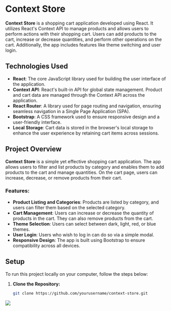# Context Store

**Context Store** is a shopping cart application developed using React. It utilizes React's Context API to manage products and allows users to perform actions with their shopping cart. Users can add products to the cart, increase or decrease quantities, and perform other operations on the cart. Additionally, the app includes features like theme switching and user login.

## Technologies Used

- **React**: The core JavaScript library used for building the user interface of the application.
- **Context API**: React's built-in API for global state management. Product and cart data are managed through the Context API across the application.
- **React Router**: A library used for page routing and navigation, ensuring seamless navigation in a Single Page Application (SPA).
- **Bootstrap**: A CSS framework used to ensure responsive design and a user-friendly interface.
- **Local Storage**: Cart data is stored in the browser's local storage to enhance the user experience by retaining cart items across sessions.

## Project Overview

**Context Store** is a simple yet effective shopping cart application. The app allows users to filter and list products by category and enables them to add products to the cart and manage quantities. On the cart page, users can increase, decrease, or remove products from their cart.

### Features:
- **Product Listing and Categories**: Products are listed by category, and users can filter them based on the selected category.
- **Cart Management**: Users can increase or decrease the quantity of products in the cart. They can also remove products from the cart.
- **Theme Selection**: Users can select between dark, light, red, or blue themes.
- **User Login**: Users who wish to log in can do so via a simple modal.
- **Responsive Design**: The app is built using Bootstrap to ensure compatibility across all devices.

## Setup

To run this project locally on your computer, follow the steps below:

1. **Clone the Repository:**
   ```bash
   git clone https://github.com/yourusername/context-store.git

![](context.gif)